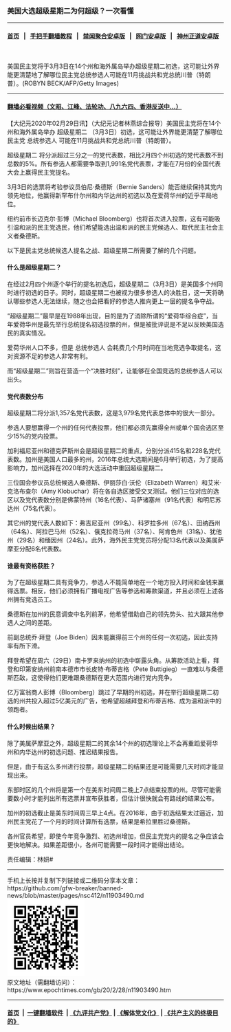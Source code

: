 ### 美国大选超级星期二为何超级？一次看懂
------------------------

#### [首页](https://github.com/gfw-breaker/banned-news/blob/master/README.md) &nbsp;&nbsp;|&nbsp;&nbsp; [手把手翻墙教程](https://github.com/gfw-breaker/guides/wiki) &nbsp;&nbsp;|&nbsp;&nbsp; [禁闻聚合安卓版](https://github.com/gfw-breaker/bn-android) &nbsp;&nbsp;|&nbsp;&nbsp; [网门安卓版](https://github.com/oGate2/oGate) &nbsp;&nbsp;|&nbsp;&nbsp; [神州正道安卓版](https://github.com/SzzdOgate/update) 



<div><img alt="" class="aligncenter wp-post-image" src="https://i.epochtimes.com/assets/uploads/2007/12/712042205211528-600x400.jpg"/>
<div class="red16 caption">
 <p>
  美国民主党将于3月3日在14个州和海外属岛举办超级星期二初选，这可能让外界能更清楚地了解哪位民主党总统参选人可能在11月挑战共和党总统川普（特朗普）。(ROBYN BECK/AFP/Getty Images)
 </p>
</div>
</div><hr/>

#### [翻墙必看视频（文昭、江峰、法轮功、八九六四、香港反送中...）](https://github.com/gfw-breaker/banned-news/blob/master/pages/link3.md)

<div><p>
 【大纪元2020年02月29日讯】（大纪元记者林燕综合报导）美国民主党将在14个州和海外属岛举办
 <ok href="https://www.epochtimes.com/gb/tag/%E8%B6%85%E7%BA%A7%E6%98%9F%E6%9C%9F%E4%BA%8C.html">
  超级星期二
 </ok>
 （3月3日）初选，这可能让外界能更清楚了解哪位民主党
 <ok href="https://www.epochtimes.com/gb/tag/%E6%80%BB%E7%BB%9F%E5%8F%82%E9%80%89%E4%BA%BA.html">
  总统参选人
 </ok>
 可能在11月挑战共和党总统川普（特朗普）。
</p>
<p>
 <ok href="https://www.epochtimes.com/gb/tag/%E8%B6%85%E7%BA%A7%E6%98%9F%E6%9C%9F%E4%BA%8C.html">
  超级星期二
 </ok>
 将分派超过三分之一的党代表数，相比2月四个州初选的党代表数不到总数的5%。所有参选人都需要争取到1,991名党代表票，才能在7月份的全国代表大会上赢得民主党提名。
</p>
<p>
 3月3日的选票将考验参议员伯尼·桑德斯（Bernie Sanders）能否继续保持其党内领先地位，他赢得新罕布什尔州和内华达州的初选以及在爱荷华州的近乎平局地位。
</p>
<p>
 纽约前市长迈克尔·彭博（Michael Bloomberg）也将首次进入投票，这有可能吸引温和派的民主党选民，他们希望能选出温和派的民主党候选人、取代民主社会主义者桑德斯。
</p>
<p>
 以下是民主党总统候选人提名之战、超级星期二所需要了解的几个问题。
</p>
<h4>
 什么是超级星期二？
</h4>
<p>
 在经过2月四个州逐个举行的提名初选后，超级星期二（3月3日）是美国多个州同时进行初选的日子。同时，超级星期二也被视为很多参选人的决胜日，这一天将确认哪些参选人无法继续，随之也会把看好的参选人推向更上一层的提名争夺战。
</p>
<p>
 “超级星期二”最早是在1988年出现，目的是为了消除所谓的“爱荷华综合症”，当年爱荷华州是最先举行总统提名初选投票的州，但是被批评说是不足以反映美国选民的真实情况。
</p>
<p>
 爱荷华州人口不多，但是
 <ok href="https://www.epochtimes.com/gb/tag/%E6%80%BB%E7%BB%9F%E5%8F%82%E9%80%89%E4%BA%BA.html">
  总统参选人
 </ok>
 会耗费几个月时间在当地竞选争取提名，这对资源不足的参选人非常有利。
</p>
<p>
 而“超级星期二”则旨在营造一个“决胜时刻”，让能够在全国竞选的总统参选人可以出头。
</p>
<h4>
 党代表数分布
</h4>
<p>
 超级星期二将分派1,357名党代表数，这是3,979名党代表总体中的很大一部分。
</p>
<p>
 参选人要想赢得一个州的任何代表投票，他们都必须先赢得全州或单个国会选区至少15%的党内投票。
</p>
<p>
 加利福尼亚州和德克萨斯州会是超级星期二的重点，分别分派415名和228名党代表数。加州是美国人口最多的州，2016年总统大选期间是6月举行初选，为了提高影响力，加州选择在2020年的大选活动中重回超级星期二。
</p>
<p>
 三位国会参议员总统候选人桑德斯、伊丽莎白·沃伦（Elizabeth Warren）和艾米·克洛布查尔（Amy Klobuchar）将在各自选区接受交叉测试。他们三位对应的选区以及党代表数分别是佛蒙特州（16名代表）、马萨诸塞州（91名代表）和明尼苏达州（75名代表）。
</p>
<p>
 其它州的党代表人数如下：弗吉尼亚州（99名）、科罗拉多州（67名）、田纳西州（64名）、阿拉巴马州（52名）、俄克拉荷马州（37名）、阿肯色州（31名）、犹他州（29名）和缅因州（24名）。此外，海外民主党党员将分配13名代表以及美属萨摩亚分配6名代表数。
</p>
<h4>
 谁最有资格获胜？
</h4>
<p>
 为了在超级星期二具有竞争力，参选人不能简单地在一个地方投入时间和金钱来赢得选票。相反，他们必须拥有广播电视广告等参选和筹款渠道，并且必须在上述各州拥有竞选员工。
</p>
<p>
 桑德斯在加州的民意调查中名列前茅，他希望借助自己的领先势头、拉大跟其他参选人之间的差距。
</p>
<p>
 前副总统乔·拜登（Joe Biden）因未能赢得前三个州的任何一次初选，因此支持率有所下滑。
</p>
<p>
 拜登希望在周六（29日）南卡罗来纳州的初选中崭露头角。从筹款活动上看，拜登和印第安纳州前南本德市市长皮特·布蒂吉格（Pete Buttigieg）一直难以与桑德斯匹敌，这使得他们更难跟桑德斯在更大范围内进行党内竞争。
</p>
<p>
 亿万富翁商人彭博（Bloomberg）跳过了早期的州初选，并在举行超级星期二初选的州共投入超过5亿美元的广告，他希望超越拜登和布蒂吉格、成为温和派中的领跑者。
</p>
<h4>
 什么时候出结果？
</h4>
<p>
 除了美属萨摩亚之外，超级星期二的其余14个州的初选理论上不会再重蹈爱荷华州和内华达州的初选问题、推迟结果报告。
</p>
<p>
 但是，由于有这么多州进行投票，超级星期二的结果还是可能需要几天时间才能显现出来。
</p>
<p>
 东部时区的几个州将是第一个在美东时间周二晚上7点结束投票的州。尽管可能需要数小时才能列出所有选票并宣布获胜者，但估计很快就会有路线的结果公布。
</p>
<p>
 加州的初选截止是美东时间周三早上4点。在2016年，由于初选结果太过逼近，加州民主党花了一个月的时间计算所有选票，结果是希拉里胜过桑德斯。
</p>
<p>
 各州官员希望，即使今年竞争激烈、初选州增加，但民主党党内的提名之争应该会更快地解决。如果差距很小，各州可能需要一段时间才能得出结论。
</p>
<p>
 责任编辑：林妍#
</p>
</div>
<hr/>
手机上长按并复制下列链接或二维码分享本文章：<br/>
https://github.com/gfw-breaker/banned-news/blob/master/pages/nsc412/n11903490.md <br/>
<a href='https://github.com/gfw-breaker/banned-news/blob/master/pages/nsc412/n11903490.md'><img src='https://github.com/gfw-breaker/banned-news/blob/master/pages/nsc412/n11903490.md.png'/></a> <br/>
原文地址（需翻墙访问）：https://www.epochtimes.com/gb/20/2/28/n11903490.htm


------------------------
#### [首页](https://github.com/gfw-breaker/banned-news/blob/master/README.md) &nbsp;|&nbsp; [一键翻墙软件](https://github.com/gfw-breaker/nogfw/blob/master/README.md) &nbsp;| [《九评共产党》](https://github.com/gfw-breaker/9ping.md/blob/master/README.md#九评之一评共产党是什么) | [《解体党文化》](https://github.com/gfw-breaker/jtdwh.md/blob/master/README.md) | [《共产主义的终极目的》](https://github.com/gfw-breaker/gczydzjmd.md/blob/master/README.md)


<img src='http://gfw-breaker.win/banned-news/pages/nsc412/n11903490.md' width='0px' height='0px'/>